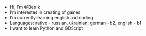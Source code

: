 - Hi, I’m @Besjik
- I’m interested in creating of games
- I’m currently learning english and coding
- Languages: native - russian, ukrainian; german - b2, english - b1
- I want to learn Python and GDScript

<!---
Besjik/Besjik is a ✨ special ✨ repository because its `README.md` (this file) appears on your GitHub profile.
You can click the Preview link to take a look at your changes.
--->
